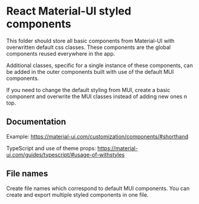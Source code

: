 # React Material-UI styled components

This folder should store all basic components from Material-UI with overwritten default css classes.
These components are the global components reused everywhere in the app.

Additional classes, specific for a single instance of these components, can be added in the outer components built with use of the default MUI components.

If you need to change the default styling from MUI, create a basic component and overwrite the MUI classes instead of adding new ones n top.

## Documentation

Example:
https://material-ui.com/customization/components/#shorthand

TypeScript and use of theme props:
https://material-ui.com/guides/typescript/#usage-of-withstyles

## File names

Create file names which correspond to default MUI components.
You can create and export multiple styled components in one file.

